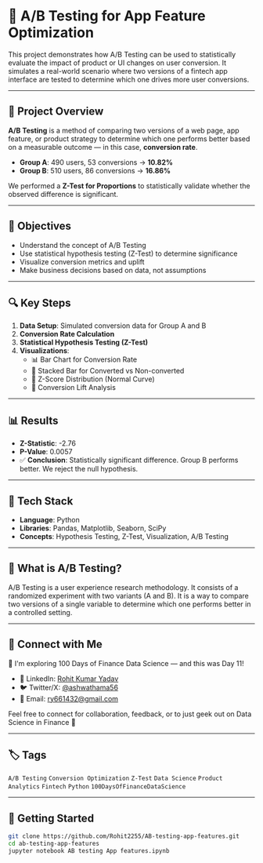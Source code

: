 # 🧪 A/B Testing for App Feature Optimization

This project demonstrates how A/B Testing can be used to statistically evaluate the impact of product or UI changes on user conversion. It simulates a real-world scenario where two versions of a fintech app interface are tested to determine which one drives more user conversions.

---

## 📌 Project Overview

**A/B Testing** is a method of comparing two versions of a web page, app feature, or product strategy to determine which one performs better based on a measurable outcome — in this case, **conversion rate**.

- **Group A**: 490 users, 53 conversions → **10.82%**
- **Group B**: 510 users, 86 conversions → **16.86%**

We performed a **Z-Test for Proportions** to statistically validate whether the observed difference is significant.

---

## 🧠 Objectives

- Understand the concept of A/B Testing
- Use statistical hypothesis testing (Z-Test) to determine significance
- Visualize conversion metrics and uplift
- Make business decisions based on data, not assumptions

---

## 🔍 Key Steps

1. **Data Setup**: Simulated conversion data for Group A and B  
2. **Conversion Rate Calculation**  
3. **Statistical Hypothesis Testing (Z-Test)**  
4. **Visualizations**:
   - 📊 Bar Chart for Conversion Rate
   - 🧱 Stacked Bar for Converted vs Non-converted
   - 🎯 Z-Score Distribution (Normal Curve)
   - 🚀 Conversion Lift Analysis

---

## 📊 Results

- **Z-Statistic**: -2.76  
- **P-Value**: 0.0057  
- ✅ **Conclusion**: Statistically significant difference. Group B performs better. We reject the null hypothesis.

---

## 🧰 Tech Stack

- **Language**: Python  
- **Libraries**: Pandas, Matplotlib, Seaborn, SciPy  
- **Concepts**: Hypothesis Testing, Z-Test, Visualization, A/B Testing

---

## 🧪 What is A/B Testing?

A/B Testing is a user experience research methodology. It consists of a randomized experiment with two variants (A and B). It is a way to compare two versions of a single variable to determine which one performs better in a controlled setting.


---
## 🤝 Connect with Me

📌 I'm exploring 100 Days of Finance Data Science — and this was Day 11!

- 💼 LinkedIn: [Rohit Kumar Yadav](https://www.linkedin.com/in/rohit-kumar-yadav-b97360194/)
- 🐦 Twitter/X: [@ashwathama56](https://x.com/ashwathama56)
- 📧 Email: ry661432@gmail.com

Feel free to connect for collaboration, feedback, or to just geek out on Data Science in Finance 🚀

---

## 🏷️ Tags

`A/B Testing` `Conversion Optimization` `Z-Test` `Data Science` `Product Analytics` `Fintech` `Python` `100DaysOfFinanceDataScience`

---

## 🚀 Getting Started

```bash
git clone https://github.com/Rohit2255/AB-testing-app-features.git
cd ab-testing-app-features
jupyter notebook AB testing App features.ipynb



